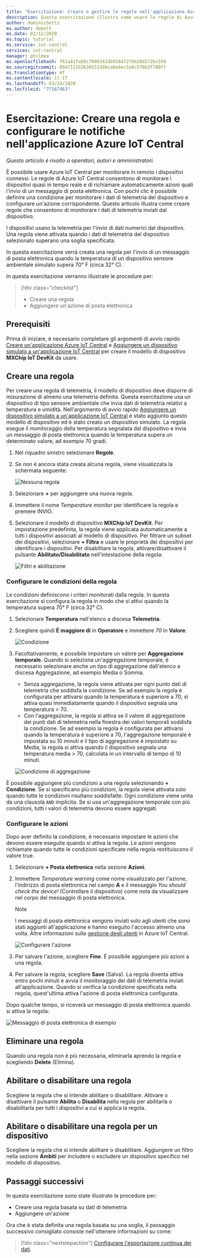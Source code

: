 ```yaml
---
title: "Esercitazione: Creare e gestire le regole nell'applicazione Azure IoT Central"
description: Questa esercitazione illustra come usare le regole di Azure IoT Central per il monitoraggio dei dispositivi in tempo reale e l'attivazione automatica di azioni quali l'invio di un messaggio di posta elettronica quando la regola si attiva.
author: dominicbetts
ms.author: dobett
ms.date: 02/12/2020
ms.topic: tutorial
ms.service: iot-central
services: iot-central
manager: philmea
ms.openlocfilehash: f61a41fa89c7006341db928472f6b20d272bc550
ms.sourcegitcommit: 0947111b263015136bca0e6ec5a8c570b3f700ff
ms.translationtype: HT
ms.contentlocale: it-IT
ms.lasthandoff: 03/24/2020
ms.locfileid: "77167463"
---
```

# <a name="tutorial-create-a-rule-and-set-up-notifications-in-your-azure-iot-central-application"></a>Esercitazione: Creare una regola e configurare le notifiche nell'applicazione Azure IoT Central

*Questo articolo è rivolto a operatori, autori e amministratori.*

È possibile usare Azure IoT Central per monitorare in remoto i dispositivi connessi. Le regole di Azure IoT Central consentono di monitorare i dispositivi quasi in tempo reale e di richiamare automaticamente azioni quali l'invio di un messaggio di posta elettronica. Con pochi clic è possibile definire una condizione per monitorare i dati di telemetria del dispositivo e configurare un'azione corrispondente. Questo articolo illustra come creare regole che consentono di monitorare i dati di telemetria inviati dal dispositivo.

I dispositivi usano la telemetria per l'invio di dati numerici dal dispositivo. Una regola viene attivata quando i dati di telemetria del dispositivo selezionato superano una soglia specificata.

In questa esercitazione verrà creata una regola per l'invio di un messaggio di posta elettronica quando la temperatura di un dispositivo sensore ambientale simulato supera 70&deg; F (circa 32° C).

In questa esercitazione verranno illustrate le procedure per:

> [!div class="checklist"]
>
> * Creare una regola
> * Aggiungere un'azione di posta elettronica

## <a name="prerequisites"></a>Prerequisiti

Prima di iniziare, è necessario completare gli argomenti di avvio rapido [Creare un'applicazione Azure IoT Central](./quick-deploy-iot-central.md) e [Aggiungere un dispositivo simulato a un'applicazione IoT Central](./quick-create-pnp-device.md) per creare il modello di dispositivo **MXChip IoT DevKit** da usare.

## <a name="create-a-rule"></a>Creare una regola

Per creare una regola di telemetria, il modello di dispositivo deve disporre di misurazione di almeno una telemetria definita. Questa esercitazione usa un dispositivo di tipo sensore ambientale che invia dati di telemetria relativi a temperatura e umidità. Nell'argomento di avvio rapido [Aggiungere un dispositivo simulato a un'applicazione IoT Central](./quick-create-pnp-device.md) è stato aggiunto questo modello di dispositivo ed è stato creato un dispositivo simulato. La regola esegue il monitoraggio della temperatura segnalata dal dispositivo e invia un messaggio di posta elettronica quando la temperatura supera un determinato valore, ad esempio 70 gradi.

1. Nel riquadro sinistro selezionare **Regole**.

1. Se non è ancora stata creata alcuna regola, viene visualizzata la schermata seguente:

    ![Nessuna regola](media/tutorial-create-telemetry-rules/rules-landing-page1.png)

1. Selezionare **+** per aggiungere una nuova regola.

1. Immettere il nome _Temperature monitor_ per identificare la regola e premere INVIO.

1. Selezionare il modello di dispositivo **MXChip IoT DevKit**. Per impostazione predefinita, la regola viene applicata automaticamente a tutti i dispositivi associati al modello di dispositivo. Per filtrare un subset dei dispositivi, selezionare **+ Filtra** e usare le proprietà dei dispositivi per identificare i dispositivi. Per disabilitare la regola, attivare/disattivare il pulsante **Abilitato/Disabilitato** nell'intestazione della regola:

    ![Filtri e abilitazione](media/tutorial-create-telemetry-rules/device-filters.png)

### <a name="configure-the-rule-conditions"></a>Configurare le condizioni della regola

Le condizioni definiscono i criteri monitorati dalla regola. In questa esercitazione si configura la regola in modo che si attivi quando la temperatura supera 70&deg; F (circa 32° C).

1. Selezionare **Temperatura** nell'elenco a discesa **Telemetria**.

1. Scegliere quindi **È maggiore di** in **Operatore** e immettere _70_ in **Valore**.

    ![Condizione](media/tutorial-create-telemetry-rules/condition-filled-out1.png)

1. Facoltativamente, è possibile impostare un valore per **Aggregazione temporale**. Quando si seleziona un'aggregazione temporale, è necessario selezionare anche un tipo di aggregazione dall'elenco a discesa Aggregazione, ad esempio Media o Somma.

    * Senza aggregazione, la regola viene attivata per ogni punto dati di telemetria che soddisfa la condizione. Se ad esempio la regola è configurata per attivarsi quando la temperatura è superiore a 70, si attiva quasi immediatamente quando il dispositivo segnala una temperatura > 70.
    * Con l'aggregazione, la regola si attiva se il valore di aggregazione dei punti dati di telemetria nella finestra dei valori temporali soddisfa la condizione. Se ad esempio la regola è configurata per attivarsi quando la temperatura è superiore a 70, l'aggregazione temporale è impostata su 10 minuti e il tipo di aggregazione è impostato su Media, la regola si attiva quando il dispositivo segnala una temperatura media > 70, calcolata in un intervallo di tempo di 10 minuti.

     ![Condizione di aggregazione](media/tutorial-create-telemetry-rules/aggregate-condition-filled-out1.png)

È possibile aggiungere più condizioni a una regola selezionando **+ Condizione**. Se si specificano più condizioni, la regola viene attivata solo quando tutte le condizioni risultano soddisfatte. Ogni condizione viene unita da una clausola `AND` implicita. Se si usa un'aggregazione temporale con più condizioni, tutti i valori di telemetria devono essere aggregati.

### <a name="configure-actions"></a>Configurare le azioni

Dopo aver definito la condizione, è necessario impostare le azioni che devono essere eseguite quando si attiva la regola. Le azioni vengono richiamate quando tutte le condizioni specificate nella regola restituiscono il valore true.

1. Selezionare **+ Posta elettronica** nella sezione **Azioni**.

1. Immettere _Temperature warning_ come nome visualizzato per l'azione, l'indirizzo di posta elettronica nel campo **A** e il messaggio _You should check the device!_ (Controllare il dispositivo) come nota da visualizzare nel corpo del messaggio di posta elettronica.

    > [!NOTE]
    > I messaggi di posta elettronica vengono inviati solo agli utenti che sono stati aggiunti all'applicazione e hanno eseguito l'accesso almeno una volta. Altre informazioni sulla [gestione degli utenti](howto-administer.md) in Azure IoT Central.

   ![Configurare l'azione](media/tutorial-create-telemetry-rules/configure-action1.png)

1. Per salvare l'azione, scegliere **Fine**. È possibile aggiungere più azioni a una regola.

1. Per salvare la regola, scegliere **Save** (Salva). La regola diventa attiva entro pochi minuti e avvia il monitoraggio dei dati di telemetria inviati all'applicazione. Quando si verifica la condizione specificata nella regola, quest'ultima attiva l'azione di posta elettronica configurata.

Dopo qualche tempo, si riceverà un messaggio di posta elettronica quando si attiva la regola:

![Messaggio di posta elettronica di esempio](media/tutorial-create-telemetry-rules/email.png)

## <a name="delete-a-rule"></a>Eliminare una regola

Quando una regola non è più necessaria, eliminarla aprendo la regola e scegliendo **Delete** (Elimina).

## <a name="enable-or-disable-a-rule"></a>Abilitare o disabilitare una regola

Scegliere la regola che si intende abilitare o disabilitare. Attivare o disattivare il pulsante **Abilita** o **Disabilita** nella regola per abilitarla o disabilitarla per tutti i dispositivi a cui si applica la regola.

## <a name="enable-or-disable-a-rule-for-a-device"></a>Abilitare o disabilitare una regola per un dispositivo

Scegliere la regola che si intende abilitare o disabilitare. Aggiungere un filtro nella sezione **Ambiti** per includere o escludere un dispositivo specifico nel modello di dispositivo.

## <a name="next-steps"></a>Passaggi successivi

In questa esercitazione sono state illustrate le procedure per:

* Creare una regola basata su dati di telemetria
* Aggiungere un'azione

Ora che è stata definita una regola basata su una soglia, il passaggio successivo consigliato consiste nell'ottenere informazioni su come:

> [!div class="nextstepaction"]
> [Configurare l'esportazione continua dei dati](./howto-export-data.md).

